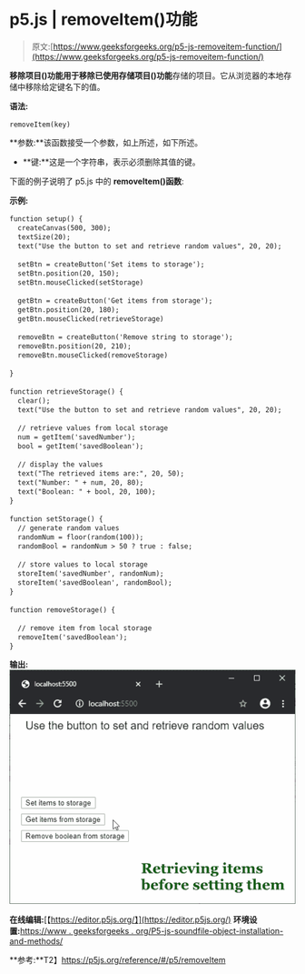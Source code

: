 # p5.js | removeItem()功能

> 原文:[https://www.geeksforgeeks.org/p5-js-removeitem-function/](https://www.geeksforgeeks.org/p5-js-removeitem-function/)

**移除项目()**功能用于移除已使用**存储项目()功能**存储的项目。它从浏览器的本地存储中移除给定键名下的值。

**语法:**

```
removeItem(key)
```

**参数:**该函数接受一个参数，如上所述，如下所述。

*   **键:**这是一个字符串，表示必须删除其值的键。

下面的例子说明了 p5.js 中的 **removeItem()函数**:

**示例:**

```
function setup() {
  createCanvas(500, 300);
  textSize(20);
  text("Use the button to set and retrieve random values", 20, 20);

  setBtn = createButton('Set items to storage');
  setBtn.position(20, 150);
  setBtn.mouseClicked(setStorage)

  getBtn = createButton('Get items from storage');
  getBtn.position(20, 180);
  getBtn.mouseClicked(retrieveStorage)

  removeBtn = createButton('Remove string to storage');
  removeBtn.position(20, 210);
  removeBtn.mouseClicked(removeStorage)

}

function retrieveStorage() {
  clear();
  text("Use the button to set and retrieve random values", 20, 20);

  // retrieve values from local storage
  num = getItem('savedNumber');
  bool = getItem('savedBoolean');

  // display the values
  text("The retrieved items are:", 20, 50);
  text("Number: " + num, 20, 80);
  text("Boolean: " + bool, 20, 100);
}

function setStorage() {
  // generate random values
  randomNum = floor(random(100));
  randomBool = randomNum > 50 ? true : false;

  // store values to local storage
  storeItem('savedNumber', randomNum);
  storeItem('savedBoolean', randomBool);
}

function removeStorage() {

  // remove item from local storage
  removeItem('savedBoolean');
}
```

**输出:**
![output-gif](img/5829432eae829dd4f3126f8cd4634f62.png)

**在线编辑:**[【https://editor.p5js.org/】](https://editor.p5js.org/)
**环境设置:**[https://www . geeksforgeeks . org/P5-js-soundfile-object-installation-and-methods/](https://www.geeksforgeeks.org/p5-js-soundfile-object-installation-and-methods/)

**参考:**T2】https://p5js.org/reference/#/p5/removeItem